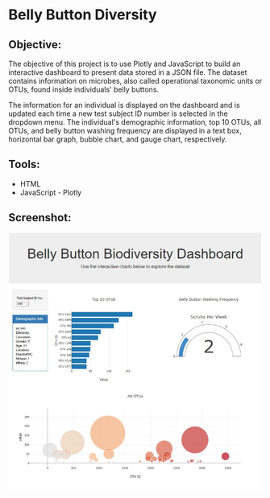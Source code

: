 # Belly Button Diversity

## **Objective:**
The objective of this project is to use Plotly and JavaScript to build an interactive dashboard to present data stored in a JSON file. The dataset contains information on microbes, also called operational taxonomic units or OTUs, found inside individuals' belly buttons. 

The information for an individual is displayed on the dashboard and is updated each time a new test subject ID number is selected in the dropdown menu. The individual's demographic information, top 10 OTUs, all OTUs, and belly button washing frequency are displayed in a text box, horizontal bar graph, bubble chart, and gauge chart, respectively.

## **Tools:**
*	HTML
*	JavaScript - Plotly

## **Screenshot:**
![screenshot.jpg](images/dashboard_screenshot.jpg)
